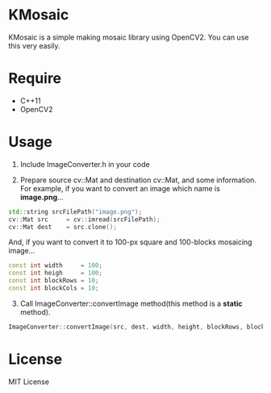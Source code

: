 # KMosaic
KMosaic is a simple making mosaic library using OpenCV2.
You can use this very easily.

# Require
* C++11
* OpenCV2

# Usage
1. Include ImageConverter.h in your code

2. Prepare source cv::Mat and destination cv::Mat, and some information.
For example, if you want to convert an image which name is **image.png**...  
```cpp
std::string srcFilePath("image.png");
cv::Mat src     = cv::imread(srcFilePath);
cv::Mat dest    = src.clone();
```

And, if you want to convert it to 100-px square and 100-blocks mosaicing image...
```cpp
const int width     = 100;
const int heigh     = 100;
const int blockRows = 10;
const int blockCols = 10;
``` 

3. Call ImageConverter::convertImage method(this method is a **static** method).
```cpp 
ImageConverter::convertImage(src, dest, width, height, blockRows, blockCols);
```

# License
MIT License
